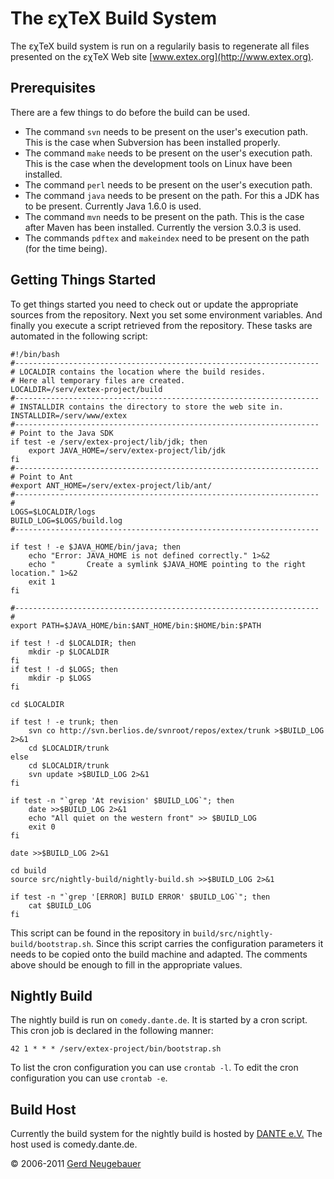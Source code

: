 The εχTeX Build System
==================================

The εχTeX build system is run on a regularily basis to regenerate
all files presented on the εχTeX Web site
[www.extex.org](http://www.extex.org).

Prerequisites
-------------

There are a few things to do before the build can be used.

-   The command `svn` needs to be present on the user's execution path.
    This is the case when Subversion has been installed properly.
-   The command `make` needs to be present on the user's execution
    path. This is the case when the development tools on Linux have been
    installed.
-   The command `perl` needs to be present on the user's execution
    path.
-   The command `java` needs to be present on the path. For this a JDK
    has to be present. Currently Java 1.6.0 is used.
-   The command `mvn` needs to be present on the path. This is the case
    after Maven has been installed. Currently the version 3.0.3 is used.
-   The commands `pdftex` and `makeindex` need to be present on the path
    (for the time being).

Getting Things Started
----------------------

To get things started you need to check out or update the appropriate
sources from the repository. Next you set some environment variables.
And finally you execute a script retrieved from the repository. These
tasks are automated in the following script:

    #!/bin/bash
    #--------------------------------------------------------------------
    # LOCALDIR contains the location where the build resides.
    # Here all temporary files are created.
    LOCALDIR=/serv/extex-project/build
    #--------------------------------------------------------------------
    # INSTALLDIR contains the directory to store the web site in.
    INSTALLDIR=/serv/www/extex
    #--------------------------------------------------------------------
    # Point to the Java SDK
    if test -e /serv/extex-project/lib/jdk; then
        export JAVA_HOME=/serv/extex-project/lib/jdk
    fi
    #--------------------------------------------------------------------
    # Point to Ant
    #export ANT_HOME=/serv/extex-project/lib/ant/
    #--------------------------------------------------------------------
    #
    LOGS=$LOCALDIR/logs
    BUILD_LOG=$LOGS/build.log
    #--------------------------------------------------------------------

    if test ! -e $JAVA_HOME/bin/java; then
        echo "Error: JAVA_HOME is not defined correctly." 1>&2
        echo "       Create a symlink $JAVA_HOME pointing to the right location." 1>&2
        exit 1
    fi

    #--------------------------------------------------------------------
    #
    export PATH=$JAVA_HOME/bin:$ANT_HOME/bin:$HOME/bin:$PATH

    if test ! -d $LOCALDIR; then
        mkdir -p $LOCALDIR
    fi
    if test ! -d $LOGS; then
        mkdir -p $LOGS
    fi

    cd $LOCALDIR

    if test ! -e trunk; then
        svn co http://svn.berlios.de/svnroot/repos/extex/trunk >$BUILD_LOG 2>&1
        cd $LOCALDIR/trunk
    else
        cd $LOCALDIR/trunk
        svn update >$BUILD_LOG 2>&1
    fi

    if test -n "`grep 'At revision' $BUILD_LOG`"; then
        date >>$BUILD_LOG 2>&1
        echo "All quiet on the western front" >> $BUILD_LOG
        exit 0
    fi

    date >>$BUILD_LOG 2>&1

    cd build
    source src/nightly-build/nightly-build.sh >>$BUILD_LOG 2>&1

    if test -n "`grep '[ERROR] BUILD ERROR' $BUILD_LOG`"; then
        cat $BUILD_LOG
    fi

This script can be found in the repository in
`build/src/nightly-build/bootstrap.sh`. Since this script carries the
configuration parameters it needs to be copied onto the build machine
and adapted. The comments above should be enough to fill in the
appropriate values.

Nightly Build
-------------

The nightly build is run on `comedy.dante.de`. It is started by a cron
script. This cron job is declared in the following manner:

    42 1 * * * /serv/extex-project/bin/bootstrap.sh

To list the cron configuration you can use `crontab -l`. To edit the
cron configuration you can use `crontab -e`.

Build Host
----------

Currently the build system for the nightly build is hosted by [DANTE
e.V.](http://www.dante.de) The host used is comedy.dante.de.

© 2006-2011 [Gerd Neugebauer](mailto:gene@gerd-neugebauer.de)
